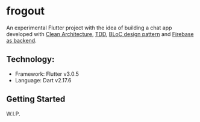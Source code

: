 # frogout

An experimental Flutter project with the idea of building a chat app developed with [Clean Architecture](https://blog.cleancoder.com/uncle-bob/2012/08/13/the-clean-architecture.html), [TDD](https://en.wikipedia.org/wiki/Test-driven_development), [BLoC design pattern](https://bloclibrary.dev/#/gettingstarted) and [Firebase as backend](https://firebase.google.com/docs).

## Technology:

- Framework: Flutter v3.0.5
- Language: Dart v2.17.6

## Getting Started

W.I.P.




